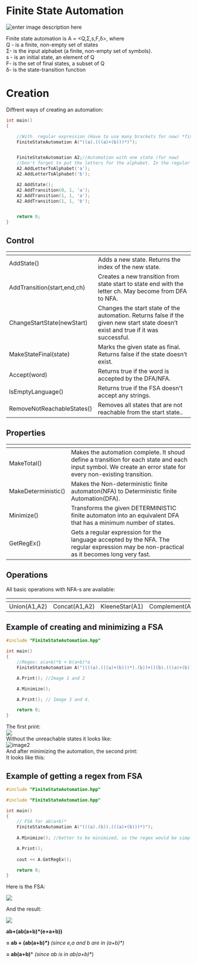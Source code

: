<h1 id="finite-state-automation">Finite State Automation</h1>

![enter image description here](https://lh3.googleusercontent.com/31mG7PgutczmaqoLakuiaFhf7M3iC6sVzZihcKZZee-H7oPbqj9T2nHjv8sgbFHPpkRmeQlNfDpXdOO8vIzlP0c84UO-iVnHmBfJvHrxWoqIGLkesQ3W40LDkGUFw8TgjbfAwLuJ8H3STAc3j4gTRwVWrDMSDC9ZpQuCR9RybMv-EyUxfHu11JrnGYFXfy127MnMylvm2lScaqTj9obWEXw5-ajxtc96v41qM-HosIbNCyRK0hwxOmUO8srxmP5XDEf74ndScnzZkr6jrdzU6t6Aokc-yqcwI1k3H2ogIAJ2aWX1gW_5NgH8p7Qexi1EWp94ZRfnhoUm8JPxFIT_wWJYMWU0WSIlP69ECePuOU5uX5eDRMbdz2OqQ0zO2pPQ_GfjeA0z8sHl_q4vWFb-HU3DCh7bzC8C8d6oy7iwgnQBPu38TA2D47wgERAkiRBx42HvTealJP7aYiZcCMFqY0YzlCR66Qh6SUzU5gOFWRbINrW2tgX72sb41lBDrsXtZmpLmuXqnjqgTn0n83NHDaN2gJGkEY_ybSa5s0cBcNpzOEpiZEApIoxC57O1UKsJbpwwbCG4KkBVe6mIQNMlvnAamhOvyOKRyVaog7qV7z_3liS8YpFekcidIUvQB-v1027OHr3Qegr29uOuene_gyJnpok8r9dEdyOR0MnUTbwsANhB_Qq55g=w275-h157-no?authuser=0 "example of FSA")


<p>Finite state automation is A = &lt;Q,Σ,s,F,δ&gt;, where<br>
Q - is a finite, non-empty set of states<br>
Σ- is the input alphabet (a finite, non-empty set of symbols).<br>
s - is an initial state, an element of Q<br>
F- is the set of final states, a  subset of Q<br>
δ- is the state-transition function</p>
<h1 id="creation">Creation</h1>
<p>Diffrent ways of creating an automation:</p>

```c++
int main()
{

	//With  regular expression (Have to use many brackets for now) *fix later
	FiniteStateAutomation A("((a).(((a)+(b)))*)");


	FiniteStateAutomation A2;//Automation with one state (for now)
	//Don't forget to put the letters for the alphabet. In the regular expression way of creating an automation, it does it automatically.
	A2.AddLetterToAlphabet('a');
	A2.AddLetterToAlphabet('b');

	A2.AddState();
	A2.AddTransition(0, 1, 'a');
	A2.AddTransition(1, 1, 'a');
	A2.AddTransition(1, 1, 'b');


	return 0;
}
```


<h2 id="control">Control</h2>

<table>
<thead>
<tr>
<th></th>
<th></th>
</tr>
</thead>
<tbody>
<tr>
<td>AddState()</td>
<td>Adds a new state. Returns the index of the new state.</td>
</tr>
<tr>
<td>AddTransition(start,end,ch)</td>
<td>Creates a new transition from state start to state end with the letter ch. May become from DFA to NFA.</td>
</tr>
<tr>
<td>ChangeStartState(newStart)</td>
<td>Changes the start state of the automation. Returns false if the given new start state doesn’t exist and true if it was successful.</td>
</tr>
<tr>
<td>MakeStateFinal(state)</td>
<td>Marks the given state as final. Returns false if the state doesn’t exist.</td>
</tr>
<tr>
<td>Accept(word)</td>
<td>Returns true if the word is accepted by the DFA/NFA.</td>
</tr>
<tr>
<td>IsEmptyLanguage()</td>
<td>Returns true if the FSA doesn't accept any strings.</td>
</tr>
<tr>
<td>RemoveNotReachableStates()</td>
<td>Removes all states that are not reachable from the start state..</td>
</tr>	
</tbody>
</table><h2 id="properties">Properties</h2>

<table>
<thead>
<tr>
<th></th>
<th></th>
</tr>
</thead>
<tbody>
<tr>
<td>MakeTotal()</td>
<td>Makes the automation complete. It shoud define a transition for each state and each input symbol. We create an error state for every non-existing transition.</td>
</tr>
<tr>
<td>MakeDeterministic()</td>
<td>Makes the Non-deterministic finite automaton(NFA)  to Deterministic finite Automation(DFA).</td>
</tr>
<tr>
<td>Minimize()</td>
<td>Transforms the given DETERMINISTIC finite automaton into an equivalent DFA that has a minimum number of states.</td>
</tr>
<tr>
<td>GetRegEx()</td>
<td>Gets a regular expression for the language accepted by the NFA. The regular expression may be non-practical as it becomes long very fast.</td>
</tr>
</tbody>
</table><h2 id="operations">Operations</h2>
All basic operations with NFA-s are available:
<table>
<thead>
<tr>
<th></th>
<th></th>
<th></th>
<th></th>
<th></th>
<th></th>
</tr>
</thead>
<tbody>
<tr>
<td>Union(A1,A2)</td>
<td>Concat(A1,A2)</td>
<td>KleeneStar(A1)</td>
<td>Complement(A1)</td>
<td>Intersect(A1,A2)</td>
<td>Reverse(A1)</td>
</tr>
</tbody>
</table>
<h2 id="example">Example of creating and minimizing a FSA</h2>

```c++
#include "FiniteStateAutomation.hpp"

int main() 
{
	//Regex: a(a+b)*b + b(a+b)*a
	FiniteStateAutomation A("((((a).(((a)+(b)))*).(b))+(((b).(((a)+(b)))*).(a)))");

	A.Print(); //Image 1 and 2

	A.Minimize();

	A.Print(); // Image 3 and 4.

   	return 0;
}

```


<p>The first print:<br>
<img src="https://lh3.googleusercontent.com/lG93MZhBqqTVlHhKVHt-pdQCabEZCXfkmLcxvNScIYLXeBymuJ9ml7kKDWInnPrKd82uP17bb7B-yuZEJVj3m1W_HSFACnzNmIo1w5eSjBooALJK9mOpov4m0CD-ntosTdYTFJPipf1JlGnHJHQtKW7bQc2FPUHxPNK-V8SrOipmY-X7sRl0qtRAtTRx7DPQ6R05lRzR0WsjZobL1K3YqwprKqyFXPqP0Tpp-85VuD6k6SuFLo-xTSbp8Y2AnQrMn-nc-sj9zHl_YTtXpd5g9PqJ2v8RgtPbpjExRdXSmID_OgZWGheYsryrrnFu6e5R4gXvWuSC9WUFkAmlbVXWpvxNGLULqxeNwoFuyk90np8xDPEfr0RivGpkaL2w-_0tShe4dHTZSwDTHfwrcR2P4DHqXNYdxVlah7DKRzlPDUS_JXBHHcQlhw7p1vpS5zT1Gs4lpF9MNihKMJhPdIT4fClLwHxjw9cNluhON2CqaoxCUG7TSw8U9iict9vS3ZVN2rcYPAd0og1lBtCUFp28GFC-YidtLDXgHk9TA_T0o9YMLUA0f8aazzRpFB7hS4xB6o2uHjgpTDo-NnLoUY6x_DYDwPZd_j97kCtYKaJRxKEXKs8r2RDd0Hw5mPWqASpsGch4Igr6Ug9a3Yw2dlKD1s3NeHd0rvEn3ZZaZS5Kr7UQfJXjNRfgJg=w853-h384-no?authuser=0"><br>
Without the unreachable states it looks like:<br>
<img src="https://lh3.googleusercontent.com/bpfjBbhWrPy-b5VN7HkRji31olciqC4mDvdU6UdIsY2fxAKrFN6OwO7Pg57k71RRAt3oQHOTa7knYcee03MGUb3HAsOyhVyoX7X0GWUVqoeBQDP72bpJB-cLJUIs0pjPSeer4ZxUCL5hTnfwurmDJiG3pMB0WNGruf5Un9c0oApXrgAXwsVZGwW_rGRLzHXXLuS9Echs7ZO6-d6RvUe3Zc8BtjfEUmaW7ujMXWv4gfQmeBFLrzZQOFFoggxXQ2mzlhQ-ZDfK3CCAZ8i45ZfjlWiqsVLExP_gCUcQ5ng8RVTzwiw5R5nXp7UgyGQQ9lawvAccAziPalsE9S_DZFOX7xpR2A8gYTxTtJufOh9NMWhKUvzBEqJcYtFwdJ-7JlgO6tdxMPJJmGwrFeuEL4yt4k2yrCzxZIoemlBwnYQG78_5rr_5iec8EZDqKnd3qJkYU1in6sTT_yQPTkMPjbgy5Pemq2rfPA-zuzDgt3_nXRW9bX5BNt3_j5onPOmEijpdBKJepJ03JVoAmBvbz3xCfMx58bM-0i069Uq6sEao-9Zsfu35VTmGU5HorHuMtaJIOMtWgAryrkg4smpKVUpUkyeb1A3ex6KkuUGcFF_cflSPaspkOsoiaQatpRnjX6L7UD5zKGhEGf-qm4C92VDv93d1rd9kPjhwlqbFMT6hjajvDePfo_Y5dg=w686-h564-no?authuser=0" alt="image2" title="image2"><br>
And after minimizing the automation, the second print:<br>
<img src="https://lh3.googleusercontent.com/HYE-R6oyRCrhXvatk_jawG_Y8wvO5LkGkEi9WJTOQ9ozZN0snBH5m1izefEK8n9ZnAiuWqGRvWWcVVmeUgsmZxwlvYR6Eh_j8xtLgNISSV2JIi_tFa6SahS-75Pctz7wQeXJW-LSFS5SwIPc583vd68-oAEs74DhLrwn09F3gdO3YQj-neSoF5uAgZEXIvWtX9wSxxbkVhf87sYEbAusiDS2zVZW0XStlKuOnH83vS0bkkFeyGp_WjZLE1wWygAkYH9Yqbb5tZEWTHOQtKiXIwdeQ_4PBRQuvGsudoxgIz__uZeFiMnivrTOifK7B1Q6Xhl63wqYibHHXM_u-9AdqaOTUWXr70QgURl5FZga6XWLws6H3vqQspDw68PdFbCheDLtvPZlWyLUcpwfkxBT8UcfaRHX4168c9_wWLhaZXtlt-WafaBuwmHkhp6cxMXlI4JOCLZ4EL_zO5Zz09LAIKS2xGYR9tOs838bHCPLqTbG49C63oEXT1JsniYZX8EPLtKGM4c5wZQTKlh4BYC1LgSjlFsV72jpfYT_k4JCCJ8jGxUpbi1M_B9Pz07hiOz_alUXbsgZnZGljp1ZcrDe6M8zVrWtsL4FHxDxWuYvZWDnpbUAkRKgv5bvdHhFso-n0tEQKln9z3JbiXxS0JPtGxRhNb86TOnyLbhijVmWR6nvQe7nuZ1vUg=w652-h265-no?authuser=0" alt="" title="image3"><br>
It looks like this:<br>
<img src="https://lh3.googleusercontent.com/ldf9gIhtg_fsotDwp6XsV6w-F-q5ye0RRu8EWYxOPa_tdkXMIotRcVT388tAzuOPN2KyFVHMDXfT4A-eYGBNSSgddhvpjP_eB-qxtDNcsLGx8fOYq2S1eVhcSAcJPfs7w7r-HZprQfe7LdyAMT07Do32PjUFE7gQ6jE5_8YJ39Lb3-iR7Ct9RyW8y38WLFn-EKw6SKnfeJM0CIaPkSoek8lbRI5cu5JBnSZoJWJqF29MJ6ETwNVX7oJVL8BlMXwgK9dyJx7_av262g9MGPH-SRseENPKo2kS1S1QA1qoesHYkE22gT6R_yJsoR--RtAJGXveSQF2WWhE-bd4ZC62GhPijBYGhnbbrDT7Fcvha1Mjn9MNIBe-KKM8Y-R9-lBaTGef8Z2iVILIUQYMz7RaJa_GRL-eab3zXn1VMGCFKGt3Ni0GaMx-JIkPiNvaEvoyldNx6o3-c2b24lO8mUtUge4PtSKKBzo0PuXHlS5arDV3V0NsUiL-OFOWJ-bKmfVMJfJC7d09cYZXlr3uKDKe5OUywLpD_T4dzDxAHN4UecmVx25ioZ0uixBloSC7eVlHsYIkaGEkexK1-Ncwst1SjJGS1nj0PkcZ5uPkJfAT7r94oMgqm0nU6I4Z2oEwRNMmDu5dmf-UycuoPy_M9ubmrpFQWzTIQX1HtZcEzU49ALx9jUIdAX42oQ=w528-h314-no?authuser=0" alt="" title="image4"></p>
<h2 id="example">Example of getting a regex from FSA</h2>

```c++
#include "FiniteStateAutomation.hpp"

#include "FiniteStateAutomation.hpp"

int main() 
{	
	// FSA for ab(a+b)*
	FiniteStateAutomation A("(((a).(b)).(((a)+(b)))*)");
		
	A.Minimize(); //better to be minimized, so the regex would be simple.

	A.Print();
	
	cout << A.GetRegEx();

   	return 0;
}
```
Here is the FSA:


![
](https://lh3.googleusercontent.com/9xZ9GA_NP6yAAjPER-vp19TbapbWFZYfsm3963ScUGIUoynVMkVT8eJaA-AEUKEb_Wy8ncLZacpSC_UOP3ukw5qFesYJNvUdUoYRhnFwHD7sP-QB-gBygUwgnj1TFjiQigmkmr8YH0Vm2ow5eGOTpK-hciFdfs2t5HTLy6wEkr5mOtCGxJP2mtPApyatOWatuc7Cqa7BCMJwmmsorjmL3-KaPMoFElb0eUdvhxiYyqbcP7r1TPm2jRL7ckNCniLVeXfejXxqkiWQsQto_ww4Pdz4EhGCbGMijhhM0WaKhbq2dUd9uLlsF8nQ9rYMMY7kYyOIhGnv0wnGhgV0zXe1em6xUlc3Vo78saQf1ELOBCMgQ_jrItFGY0q6jeMmQ2dMWelXfRkOSf5nYTGkHn5xepcq9crrhaSUQifcnsEPhm8j8DZ9CKP_BrcFxgL-psyaZ2X-6gHtYxh33KQh-A8wqFVag9j2E3nk78femDV2xstmUl3Q4uZ55LMAEYdbsHq9B-FxBanW8ehrHT9mvjtHlBzmS5aZkA6EGGvJoHx4XzhFP3rN9sFMYQBvzT_OhbzaJb5MlE6LEQkiF0c5bnRUqiOQqQ6WGhQDOe-HiYeQsFk2_YSzv4OD6f3ZQhLxwl9Ja2HYP9DuoGp8KHfSBJMH1id2nmIyLDItfjGddB-6NezQazqNWnPGgQ=w399-h205-no?authuser=0 "FSA to regex &#40;example 2&#41;")


And the result:


![
](https://lh3.googleusercontent.com/0vCKOAtWv5YXV_QIVrKOzc_DA4eROs49MTgHVNWw5EMfGdlNljxT76TzP8YMDNiiAFhabk1zam1ywObKlfdu-iUfFRoOyGsCIaw-VOLp4JWNPwJUiaPpm7G9cQUc41YcAooB4gTL-vU9z8vtXyi9Yjes1Wsj6tBoJNXR2qZkfRb9MTb-R9jegWmvlehhZkYHMxNbNjAL5rp8XB-25BpbBbGVV4nOImB-qEvazq1vIe-UuE_uC9C07vkdzoRUpG5vgww_XcYYfr6ckkLl6otKVTYNqi6kOv3Gft3iOmqtd3hILyjPTjwjMPIFVe-R_Gt88D59NRpJc-zBIX28u3Uwo07WnHr12zewbXwOFE1w3_H1qQ6tSrFxbD6I-DNO5kR5qq6nmOS3B51k5UeKmbEtQCwge-R8jjpuEwZafkOHao5DsSzEXlI0n5knoad2vh3FrKLPKHKpWBLbb_Had_gAishqUSIZzWZ_XfegEz3yW2yXUHHSAXBso4INDxl_eRXtMV3E-6d3VAuoeHL1-0fXuVcXy-k3Btjdzgxz959XnGXQzg-3EgYvi42XY2gPP5VfuNgbfmmrH2xSNjUxHRR4ijeWrzYfskhBTdr_JVfNPHDFFhbYBEcREeEq7TrAjjssuZs1obIAHcQP9PRSshRQhIX1bhvBT1mRfby5AGX6V4CDITib-8yLkw=w394-h57-no?authuser=0 "regex example")


**ab+(ab(a+b)\*(e+a+b))** 

**= ab + (ab(a+b)\*)**  *(since e,a and b are in (a+b)\*)*

**= ab(a+b)*** *(since ab is in ab(a+b)*\*)
